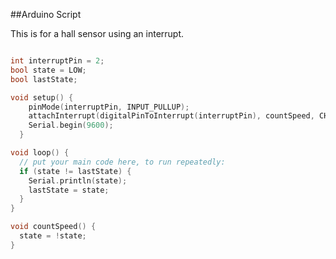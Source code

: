 ##Arduino Script

This is for a hall sensor using an interrupt.

```c

int interruptPin = 2;
bool state = LOW;
bool lastState;

void setup() {
    pinMode(interruptPin, INPUT_PULLUP);
    attachInterrupt(digitalPinToInterrupt(interruptPin), countSpeed, CHANGE);
    Serial.begin(9600);
  }

void loop() {
  // put your main code here, to run repeatedly:
  if (state != lastState) {
    Serial.println(state);
    lastState = state;
  }
}

void countSpeed() {
  state = !state;
}

```